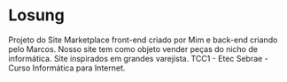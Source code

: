 # Losung
Projeto do Site Marketplace front-end criado por Mim e back-end criando pelo Marcos. Nosso site tem como objeto vender peças do nicho de informática. Site inspirados em grandes varejista.
TCC1 - Etec Sebrae - Curso Informática para Internet. 
